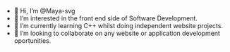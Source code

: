 - 👋 Hi, I’m @Maya-svg
- 👀 I’m interested in the front end side of Software Development. 
- 🌱 I’m currently learning C++ whilst doing independent website projects. 
- 💞️ I’m looking to collaborate on any website or application development oportunities. 

<!---
Maya-svg/Maya-svg is a ✨ special ✨ repository because its `README.md` (this file) appears on your GitHub profile.
You can click the Preview link to take a look at your changes.
--->
